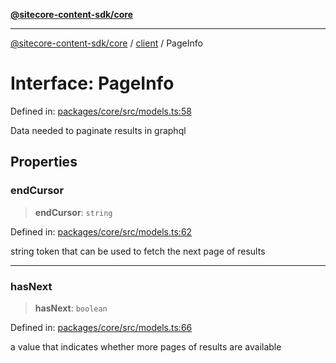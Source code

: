 [**@sitecore-content-sdk/core**](../../README.md)

***

[@sitecore-content-sdk/core](../../README.md) / [client](../README.md) / PageInfo

# Interface: PageInfo

Defined in: [packages/core/src/models.ts:58](https://github.com/Sitecore/xmc-jss-dev/blob/24bfb351cb3f21ca109885aec5c8f4d4d5e46084/packages/core/src/models.ts#L58)

Data needed to paginate results in graphql

## Properties

### endCursor

> **endCursor**: `string`

Defined in: [packages/core/src/models.ts:62](https://github.com/Sitecore/xmc-jss-dev/blob/24bfb351cb3f21ca109885aec5c8f4d4d5e46084/packages/core/src/models.ts#L62)

string token that can be used to fetch the next page of results

***

### hasNext

> **hasNext**: `boolean`

Defined in: [packages/core/src/models.ts:66](https://github.com/Sitecore/xmc-jss-dev/blob/24bfb351cb3f21ca109885aec5c8f4d4d5e46084/packages/core/src/models.ts#L66)

a value that indicates whether more pages of results are available
